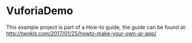 # VuforiaDemo
This example project is part of a How-to guide, the guide can be found at: http://twnkls.com/2017/01/25/howto-make-your-own-ar-app/
